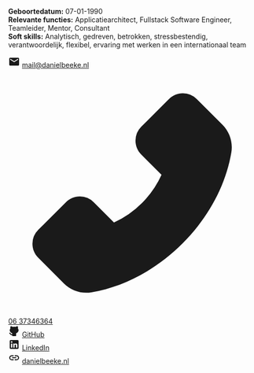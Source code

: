 **Geboortedatum:** 07-01-1990<br />
**Relevante functies:** Applicatiearchitect, Fullstack Software Engineer, Teamleider, Mentor, Consultant<br/>
**Soft skills:** Analytisch, gedreven, betrokken, stressbestendig, verantwoordelijk, flexibel, ervaring met werken in een internationaal team


<svg xmlns="http://www.w3.org/2000/svg" width="24" height="24" viewBox="0 0 24 24"><path fill="currentColor" d="M4 20q-.825 0-1.412-.587T2 18V6q0-.825.588-1.412T4 4h16q.825 0 1.413.588T22 6v12q0 .825-.587 1.413T20 20H4Zm8-7l8-5V6l-8 5l-8-5v2l8 5Z"/></svg> [mail@danielbeeke.nl](mailto://mail@danielbeeke.nl)<br />
<svg xmlns="http://www.w3.org/2000/svg" width="1024" height="1024" viewBox="0 0 1024 1024"><path fill="currentColor" d="M885.6 230.2L779.1 123.8a80.83 80.83 0 0 0-57.3-23.8c-21.7 0-42.1 8.5-57.4 23.8L549.8 238.4a80.83 80.83 0 0 0-23.8 57.3c0 21.7 8.5 42.1 23.8 57.4l83.8 83.8A393.82 393.82 0 0 1 553.1 553A395.34 395.34 0 0 1 437 633.8L353.2 550a80.83 80.83 0 0 0-57.3-23.8c-21.7 0-42.1 8.5-57.4 23.8L123.8 664.5a80.89 80.89 0 0 0-23.8 57.4c0 21.7 8.5 42.1 23.8 57.4l106.3 106.3c24.4 24.5 58.1 38.4 92.7 38.4c7.3 0 14.3-.6 21.2-1.8c134.8-22.2 268.5-93.9 376.4-201.7C828.2 612.8 899.8 479.2 922.3 344c6.8-41.3-6.9-83.8-36.7-113.8z"/></svg> [06 37346364](tel://0031637346364)<br />
<svg xmlns="http://www.w3.org/2000/svg" width="24" height="24" viewBox="0 0 24 24"><g fill="none"><path d="M24 0v24H0V0h24ZM12.593 23.258l-.011.002l-.071.035l-.02.004l-.014-.004l-.071-.035c-.01-.004-.019-.001-.024.005l-.004.01l-.017.428l.005.02l.01.013l.104.074l.015.004l.012-.004l.104-.074l.012-.016l.004-.017l-.017-.427c-.002-.01-.009-.017-.017-.018Zm.265-.113l-.013.002l-.185.093l-.01.01l-.003.011l.018.43l.005.012l.008.007l.201.093c.012.004.023 0 .029-.008l.004-.014l-.034-.614c-.003-.012-.01-.02-.02-.022Zm-.715.002a.023.023 0 0 0-.027.006l-.006.014l-.034.614c0 .012.007.02.017.024l.015-.002l.201-.093l.01-.008l.004-.011l.017-.43l-.003-.012l-.01-.01l-.184-.092Z"/><path fill="currentColor" d="M7.024 2.31a9.08 9.08 0 0 1 2.125 1.046A11.432 11.432 0 0 1 12 3c.993 0 1.951.124 2.849.355a9.08 9.08 0 0 1 2.124-1.045c.697-.237 1.69-.621 2.28.032c.4.444.5 1.188.571 1.756c.08.634.099 1.46-.111 2.28C20.516 7.415 21 8.652 21 10c0 2.042-1.106 3.815-2.743 5.043a9.456 9.456 0 0 1-2.59 1.356c.214.49.333 1.032.333 1.601v3a1 1 0 0 1-1 1H9a1 1 0 0 1-1-1v-.991c-.955.117-1.756.013-2.437-.276c-.712-.302-1.208-.77-1.581-1.218c-.354-.424-.74-1.38-1.298-1.566a1 1 0 0 1 .632-1.898c.666.222 1.1.702 1.397 1.088c.48.62.87 1.43 1.63 1.753c.313.133.772.22 1.49.122L8 17.98a3.986 3.986 0 0 1 .333-1.581a9.455 9.455 0 0 1-2.59-1.356C4.106 13.815 3 12.043 3 10c0-1.346.483-2.582 1.284-3.618c-.21-.82-.192-1.648-.112-2.283l.005-.038c.073-.582.158-1.267.566-1.719c.59-.653 1.584-.268 2.28-.031Z"/></g></svg> [GitHub](https://github.com/danielbeeke/)<br />
<svg xmlns="http://www.w3.org/2000/svg" width="24" height="24" viewBox="0 0 24 24"><path fill="currentColor" d="M19 3a2 2 0 0 1 2 2v14a2 2 0 0 1-2 2H5a2 2 0 0 1-2-2V5a2 2 0 0 1 2-2h14m-.5 15.5v-5.3a3.26 3.26 0 0 0-3.26-3.26c-.85 0-1.84.52-2.32 1.3v-1.11h-2.79v8.37h2.79v-4.93c0-.77.62-1.4 1.39-1.4a1.4 1.4 0 0 1 1.4 1.4v4.93h2.79M6.88 8.56a1.68 1.68 0 0 0 1.68-1.68c0-.93-.75-1.69-1.68-1.69a1.69 1.69 0 0 0-1.69 1.69c0 .93.76 1.68 1.69 1.68m1.39 9.94v-8.37H5.5v8.37h2.77Z"/></svg> [LinkedIn](https://www.linkedin.com/in/danielbeeke/)<br />
<svg xmlns="http://www.w3.org/2000/svg" width="24" height="24" viewBox="0 0 24 24"><path fill="currentColor" d="M11 17H7q-2.075 0-3.537-1.463T2 12q0-2.075 1.463-3.537T7 7h4v2H7q-1.25 0-2.125.875T4 12q0 1.25.875 2.125T7 15h4v2Zm-3-4v-2h8v2H8Zm5 4v-2h4q1.25 0 2.125-.875T20 12q0-1.25-.875-2.125T17 9h-4V7h4q2.075 0 3.538 1.463T22 12q0 2.075-1.463 3.538T17 17h-4Z"/></svg> [danielbeeke.nl](https://danielbeeke.nl/)
